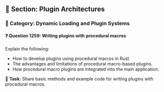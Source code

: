 ## 📘 Section: Plugin Architectures  
### 🔹 Category: Dynamic Loading and Plugin Systems  
#### ❓ Question 1259: Writing plugins with procedural macros

Explain the following:

- How to develop plugins using procedural macros in Rust.
- The advantages and limitations of procedural macro-based plugins.
- How procedural macro plugins are integrated into the main application.

🔧 **Task:** Share basic methods and example code for writing plugins with procedural macros.
